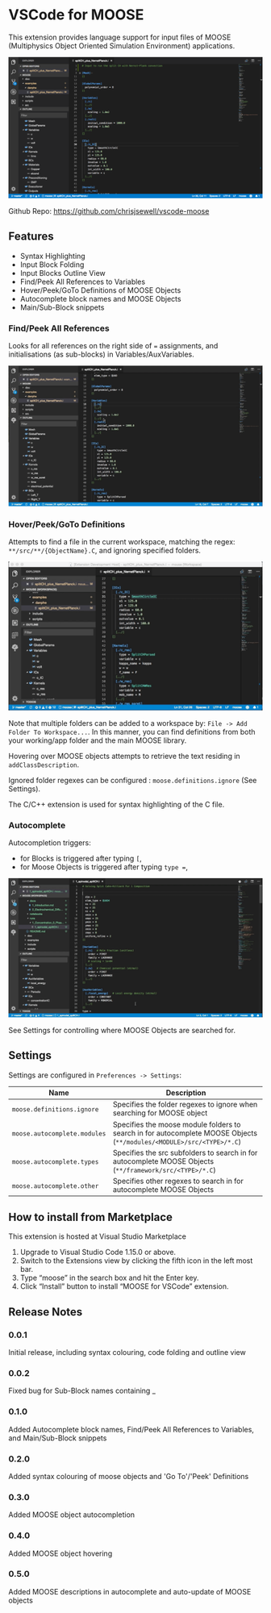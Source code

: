 # VSCode for MOOSE

This extension provides language support for input files of MOOSE (Multiphysics Object Oriented Simulation Environment) applications.

![Example Workspace](images/example_workspace.png)

Github Repo: https://github.com/chrisjsewell/vscode-moose

## Features

- Syntax Highlighting
- Input Block Folding
- Input Blocks Outline View
- Find/Peek All References to Variables
- Hover/Peek/GoTo Definitions of MOOSE Objects
- Autocomplete block names and MOOSE Objects
- Main/Sub-Block snippets

### Find/Peek All References

Looks for all references on the right side of `=` assignments,
and initialisations (as sub-blocks) in Variables/AuxVariables.

![Find/Peek All References](images/find_all_references.gif)

### Hover/Peek/GoTo Definitions

Attempts to find a file in the current workspace, matching the regex: `**/src/**/{ObjectName}.C`,
and ignoring specified folders.

![GoTo/Peek Definitions](images/peek_definitions.gif)

Note that multiple folders can be added to a workspace by: `File -> Add Folder To Workspace...`.
In this manner, you can find definitions from both your working/app folder and the main MOOSE library.

Hovering over MOOSE objects attempts to retrieve the text residing in `addClassDescription`.

Ignored folder regexes can be configured : `moose.definitions.ignore` (See Settings).

The C/C++ extension is used for syntax highlighting of the C file.

### Autocomplete

Autocompletion triggers:

- for Blocks is triggered after typing `[`,
- for Moose Objects is triggered after typing `type =`,

![Autocomplete](images/autocomplete.gif)

See Settings for controlling where MOOSE Objects are searched for.

## Settings

Settings are configured in `Preferences -> Settings`:

| Name                         | Description                                                                                                          |
| ---------------------------- | -------------------------------------------------------------------------------------------------------------------- |
| `moose.definitions.ignore`   | Specifies the folder regexes to ignore when searching for MOOSE object                                               |
| `moose.autocomplete.modules` | Specifies the moose module folders to search in for autocomplete MOOSE Objects (`**/modules/<MODULE>/src/<TYPE>/*.C`)|
| `moose.autocomplete.types`   | Specifies the src subfolders to search in for autocomplete MOOSE Objects (`**/framework/src/<TYPE>/*.C`)             |
| `moose.autocomplete.other`   | Specifies other regexes to search in for autocomplete MOOSE Objects                                                  |

## How to install from Marketplace

This extension is hosted at Visual Studio Marketplace

1. Upgrade to Visual Studio Code 1.15.0 or above.
2. Switch to the Extensions view by clicking the fifth icon in the left most bar.
3. Type “moose” in the search box and hit the Enter key.
4. Click “Install” button to install “MOOSE for VSCode” extension.

## Release Notes

### 0.0.1

Initial release, including syntax colouring, code folding and outline view

### 0.0.2

Fixed bug for Sub-Block names containing _

### 0.1.0

Added Autocomplete block names, Find/Peek All References to Variables, and Main/Sub-Block snippets

### 0.2.0

Added syntax colouring of moose objects and 'Go To'/'Peek' Definitions

### 0.3.0

Added MOOSE object autocompletion

### 0.4.0

Added MOOSE object hovering

### 0.5.0

Added MOOSE descriptions in autocomplete and auto-update of MOOSE objects